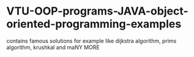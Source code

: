 # VTU-OOP-programs-JAVA-object-oriented-programming-examples
contains famous solutions for example like dijkstra algorithm, prims algorithm, krushkal and maNY MORE
